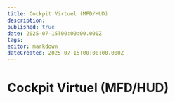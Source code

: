 ```yaml
---
title: Cockpit Virtuel (MFD/HUD)
description: 
published: true
date: 2025-07-15T00:00:00.000Z
tags: 
editor: markdown
dateCreated: 2025-07-15T00:00:00.000Z
---
```


# Cockpit Virtuel (MFD/HUD)
